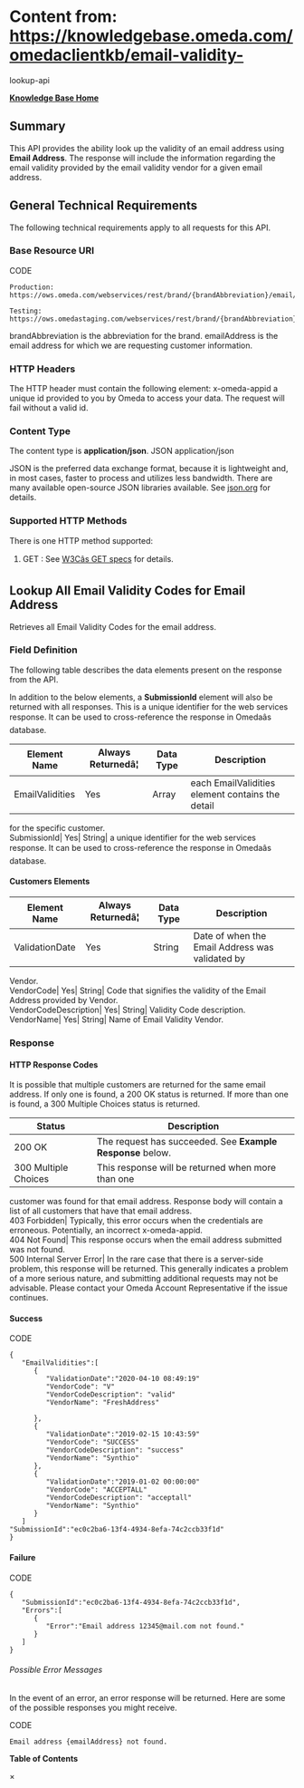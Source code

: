 # Content from: https://knowledgebase.omeda.com/omedaclientkb/email-validity-
lookup-api

[**Knowledge Base Home**](../omedaclientkb/)

## Summary

This API provides the ability look up the validity of an email address using
**Email Address**. The response will include the information regarding the
email validity provided by the email validity vendor for a given email
address.

## General Technical Requirements

The following technical requirements apply to all requests for this API.

### Base Resource URI

CODE

    
    
    Production: https://ows.omeda.com/webservices/rest/brand/{brandAbbreviation}/email/{emailAddress}/validity/*
    
    Testing:    https://ows.omedastaging.com/webservices/rest/brand/{brandAbbreviation}/email/{emailAddress}/validity/*  
    

brandAbbreviation is the abbreviation for the brand. emailAddress is the email
address for which we are requesting customer information.

### HTTP Headers

The HTTP header must contain the following element: x-omeda-appid a unique id
provided to you by Omeda to access your data. The request will fail without a
valid id.

### Content Type

The content type is **application/json**. JSON application/json

JSON is the preferred data exchange format, because it is lightweight and, in
most cases, faster to process and utilizes less bandwidth. There are many
available open-source JSON libraries available. See
[json.org](http://www.json.org/) for details.

### Supported HTTP Methods

There is one HTTP method supported:

  1. GET : See [W3Câs GET specs](http://www.w3.org/Protocols/rfc2616/rfc2616-sec9.html#sec9.3) for details.

## Lookup All Email Validity Codes for Email Address

Retrieves all Email Validity Codes for the email address.

### Field Definition

The following table describes the data elements present on the response from
the API.

In addition to the below elements, a **SubmissionId** element will also be
returned with all responses. This is a unique identifier for the web services
response. It can be used to cross-reference the response in Omedaâs
database.

**Element Name**| **Always Returnedâ¦**| **Data Type**| **Description**  
---|---|---|---  
EmailValidities| Yes| Array| each EmailValidities element contains the detail
for the specific customer.  
SubmissionId| Yes| String| a unique identifier for the web services response.
It can be used to cross-reference the response in Omedaâs database.  
  
#### Customers Elements

Element Name| Always Returnedâ¦| Data Type| Description  
---|---|---|---  
ValidationDate| Yes| String| Date of when the Email Address was validated by
Vendor.  
VendorCode| Yes| String| Code that signifies the validity of the Email Address
provided by Vendor.  
VendorCodeDescription| Yes| String| Validity Code description.  
VendorName| Yes| String| Name of Email Validity Vendor.  
  
### Response

#### HTTP Response Codes

It is possible that multiple customers are returned for the same email
address. If only one is found, a 200 OK status is returned. If more than one
is found, a 300 Multiple Choices status is returned.

Status| Description  
---|---  
200 OK| The request has succeeded. See **Example Response** below.  
300 Multiple Choices| This response will be returned when more than one
customer was found for that email address. Response body will contain a list
of all customers that have that email address.  
403 Forbidden| Typically, this error occurs when the credentials are
erroneous. Potentially, an incorrect x-omeda-appid.  
404 Not Found| This response occurs when the email address submitted was not
found.  
500 Internal Server Error| In the rare case that there is a server-side
problem, this response will be returned. This generally indicates a problem of
a more serious nature, and submitting additional requests may not be
advisable. Please contact your Omeda Account Representative if the issue
continues.  
  
#### Success

CODE

    
    
    {
       "EmailValidities":[
          {
             "ValidationDate":"2020-04-10 08:49:19"
             "VendorCode": "V"
             "VendorCodeDescription": "valid"
             "VendorName": "FreshAddress"
    
          },
          {
             "ValidationDate":"2019-02-15 10:43:59"
             "VendorCode": "SUCCESS"
             "VendorCodeDescription": "success"
             "VendorName": "Synthio"
          },
          {
             "ValidationDate":"2019-01-02 00:00:00"
             "VendorCode": "ACCEPTALL"
             "VendorCodeDescription": "acceptall"
             "VendorName": "Synthio"
          }
       ]
    "SubmissionId":"ec0c2ba6-13f4-4934-8efa-74c2ccb33f1d"
    }
    

#### Failure

CODE

    
    
    {
       "SubmissionId":"ec0c2ba6-13f4-4934-8efa-74c2ccb33f1d",
       "Errors":[
          {
             "Error":"Email address 12345@mail.com not found."
          }
       ]
    }
    

###### Possible Error Messages

In the event of an error, an error response will be returned. Here are some of
the possible responses you might receive.

CODE

    
    
    Email address {emailAddress} not found.

**Table of Contents**

×

